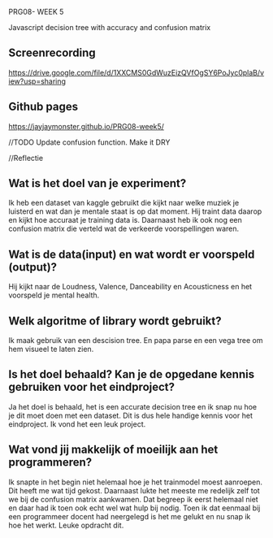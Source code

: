 PRG08- WEEK 5

Javascript decision tree with accuracy and confusion matrix

## Screenrecording
https://drive.google.com/file/d/1XXCMS0GdWuzEizQVfOgSY6PoJyc0plaB/view?usp=sharing

## Github pages
https://jayjaymonster.github.io/PRG08-week5/

//TODO 
Update confusion function. Make it DRY

//Reflectie

## Wat is het doel van je experiment?
Ik heb een dataset van kaggle gebruikt die kijkt naar welke muziek je luisterd en wat dan je mentale staat is op dat moment.
Hij traint data daarop en kijkt hoe accuraat je training data is.
Daarnaast heb ik ook nog een confusion matrix die verteld wat de verkeerde voorspellingen waren.

## Wat is de data(input) en wat wordt er voorspeld (output)?
Hij kijkt naar de Loudness, Valence, Danceability en Acousticness en het voorspeld je mental health.

## Welk algoritme of library wordt gebruikt?
Ik maak gebruik van een descision tree. En papa parse en een vega tree om hem visueel te laten zien.

## Is het doel behaald? Kan je de opgedane kennis gebruiken voor het eindproject?
Ja het doel is behaald, het is een accurate decision tree en ik snap nu hoe je dit moet doen met een dataset. Dit is dus hele handige kennis voor het eindproject. Ik vond het een leuk project.

## Wat vond jij makkelijk of moeilijk aan het programmeren?
Ik snapte in het begin niet helemaal hoe je het trainmodel moest aanroepen. Dit heeft me wat tijd gekost. Daarnaast lukte het meeste me redelijk zelf tot we bij de confusion matrix aankwamen. Dat begreep ik eerst helemaal niet en daar had ik toen ook echt wel wat hulp bij nodig. Toen ik dat eenmaal bij een programmeer docent had neergelegd is het me gelukt en nu snap ik hoe het werkt. Leuke opdracht dit. 
